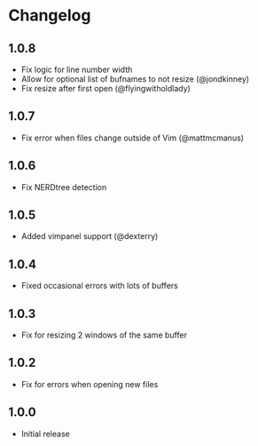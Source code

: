 # Changelog

## 1.0.8

* Fix logic for line number width
* Allow for optional list of bufnames to not resize (@jondkinney)
* Fix resize after first open (@flyingwitholdlady)

## 1.0.7

* Fix error when files change outside of Vim (@mattmcmanus)

## 1.0.6

* Fix NERDtree detection

## 1.0.5

* Added vimpanel support (@dexterry)

## 1.0.4

* Fixed occasional errors with lots of buffers

## 1.0.3

* Fix for resizing 2 windows of the same buffer

## 1.0.2

* Fix for errors when opening new files

## 1.0.0

* Initial release
